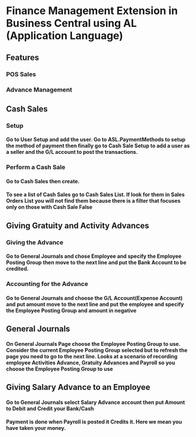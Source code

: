 # Finance Management Extension in Business Central using AL (Application Language)
## Features
### POS Sales
### Advance Management

## Cash Sales
### Setup
#### Go to User Setup and add the user. Go to ASL.PaymentMethods to setup the method of payment then finally go to Cash Sale Setup to add a user as a seller and the G/L account to post the transactions.
### Perform a Cash Sale
#### Go to Cash Sales then create.
#### To see a list of Cash Sales go to Cash Sales List. If look for them in Sales Orders List you will not find them because there is a filter that focuses only on those with Cash Sale False

## Giving Gratuity and Activity Advances
### Giving the Advance
#### Go to General Journals and chose Employee and specify the Employee Posting Group then move to the next line and put the Bank Account to be credited.
### Accounting for the Advance
#### Go to General Journals and choose the G/L Account(Expense Account) and put amount move to the next line and put the employee and specify the Employee Posting Group and amount in negative

## General Journals
#### On General Journals Page choose the Employee Posting Group to use. Consider the current Employee Posting Group selected but to refresh the page you need to go to the next line. Looks at a scenario of recording employee Activities Advance, Gratuity Advances and Payroll so you choose the Employee Posting Group to use

## Giving Salary Advance to an Employee
#### Go to General Journals select Salary Advance account then put Amount to Debit and Credit your Bank/Cash
#### Payment is done when Payroll is posted it Credits it. Here we mean you have taken your money.
